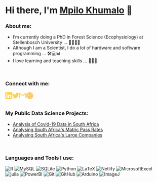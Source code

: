 # Hi there, I'm [Mpilo Khumalo][website] 👋

### About me:
- I’m currently doing a PhD in Forest Science (Ecophysiology) at Stellenbosch University ... 🌱🌳👨‍🎓
- Although I am a Scientist, I do a lot of hardware and software programming ... 🛠️💻📊
- I love learning and teaching skills ... 📖👨‍🏫

<br />

### Connect with me:
[<img align="left" alt="mpilo-khumalo-b45786119 | LinkedIn" width="22px" src="./linkedin.svg" />][linkedin]
[<img align="left" alt="mpilokhumalo1st | Twitter" width="22px" src="./twitter.svg" />][twitter]
[<img align="left" alt="mpilozenzele0| Gmail" width="22px" src="./gmail.svg" />][gmail]
[<img align="left" alt="mpilokhumalo | Website" width="22px" src="./website.svg" />][website]

<br />
<br />

### My Public Data Science Projects:
- [Analysis of Covid-19 Data in South Africa](https://github.com/Mpilo-K/covid-19_south_africa)
- [Analysing South Africa's Matric Pass Rates](https://github.com/Mpilo-K/matric_south_africa)
- [Analysing South Africa's Large Companies]([https://github.com/Mpilo-K/matric_south_africa](https://github.com/Mpilo-K/companies_south_africa))

<br>

### Languages and Tools I use:
![R](https://img.shields.io/badge/-R-000?&logo=R)
![MySQL](https://img.shields.io/badge/-MySQL-000?&logo=MySQL)
![SQLite](https://img.shields.io/badge/-SQLite-000?&logo=SQLite)
![Python](https://img.shields.io/badge/-Python-000?&logo=Python)
![LaTeX](https://img.shields.io/badge/-LaTeX-000?&logo=LaTeX)
![Netlify](https://img.shields.io/badge/-Netlify-000?&logo=Netlify)
![MicrosoftExcel](https://img.shields.io/badge/-MicrosoftExcel-000?&logo=MicrosoftExcel)
![julia](https://img.shields.io/badge/-julia-000?&logo=julia)
![PowerBI](https://img.shields.io/badge/-PowerBI-000?&logo=PowerBI)
![Git](https://img.shields.io/badge/-Git-000?&logo=Git)
![GitHub](https://img.shields.io/badge/-GitHub-000?&logo=GitHub)
![Arduino](https://img.shields.io/badge/-Arduino-000?&logo=Arduino)
![ImageJ](https://img.shields.io/badge/-ImageJ-000?&logo=ImageJ)

[website]: https://mpilokhumalo.com
[twitter]: https://twitter.com/mpilokhumalo1st
[linkedin]: https://linkedin.com/in/mpilo-khumalo-b45786119
[gmail]: mailto:mpilozenzele0@gmail.com

